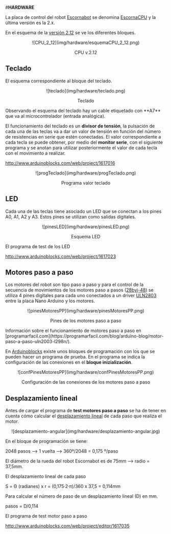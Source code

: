 #**HARDWARE**

La placa de control del robot [Escornabot](https://escornabot.com) se denomina [EscornaCPU](https://github.com/escornabot/electronics/tree/master/EscornaCPU/2.x) y la última versión es la 2.x.

En el esquema de la [versión 2.12](https://github.com/escornabot/electronics/blob/master/EscornaCPU/2.x/2.12/Escorna_CPU_2_12_ESQ.pdf) se ve los diferentes bloques.

<center>
![CPU_2_12](img/hardware/esquemaCPU_2_12.png)

CPU v.2.12
</center>

## **Teclado**
El esquema correspondiente al bloque del teclado.

<center>
![teclado](img/hardware/teclado.png)

Teclado
</center>
Observando el esquema del teclado hay un cable etiquetado con **A7** que va al microcontrolador (entrada analógica).

El funcionamiento del teclado es un **divisor de tensión**, la pulsación de cada una de las teclas va a dar un valor de tensión en función del número de resistencias en serie que estén conectadas. El valor correspondiente a cada tecla se puede obtener, por medio del **monitor serie**, con el siguiente programa y se anotan para utilizar posteriormente el valor de cada tecla con el movimiento a realizar.

http://www.arduinoblocks.com/web/project/1617016

<center>
![progTeclado](img/hardware/progTeclado.png)

Programa valor teclado
</center>

## **LED**
Cada una de las teclas tiene asociado un LED que se conectan a los pines A0, A1, A2 y A3. Estos pines se utilizan como salidas digitales.

<center>
![pinesLED](img/hardware/pinesLED.png)

Esquema LED
</center>

El programa de test de los LED

http://www.arduinoblocks.com/web/project/1617023

## **Motores paso a paso**
Los motores del robot son tipo paso a paso y para el control de la secuencia de movimientos de los motores paso a pasos ([28byj-48](https://createc3d.com/es/comprar-electronica-impresora-3d/712-comprar-motor-de-paso-a-paso-5v-28byj-48-precio-oferta.html)) se utiliza 4 pines digitales para cada uno conectados a un driver [ULN2803](https://tienda.bricogeek.com/componentes/60-driver-darlington-8-canales-uln2803-dip.html) entre la placa Nano Arduino y los motores.

<center>
![pinesMotoresPP](img/hardware/pinesMotoresPP.png)

Pines de los motores paso a paso
</center>
Información sobre el funcionamiento de motores paso a paso en [programarfacil.com](https://programarfacil.com/blog/arduino-blog/motor-paso-a-paso-uln2003-l298n/).

En [Arduinoblocks](http://www.arduinoblocks.com) existe unos bloques de programación con los que se pueden hacer un programa de prueba.
En el programa se indica la configuración de las conexiones en el **bloque inizialización**.

<center>
![confPinesMotoresPP](img/hardware/confPinesMotoresPP.png)

Configuración de las conexiones de los motores paso a paso
</center>

## **Desplazamiento lineal**
Antes de cargar el programa de **test motores paso a paso** se ha de tener en cuenta cómo calcular el [desplazamiento lineal](https://www.areaciencias.com/fisica/desplazamiento-angular) de cada paso que realiza el motor.

<center>
![desplazamiento-angular](img/hardware/desplazamiento-angular.jpg)

</center>

En el bloque de programación se tiene:

2048 pasos --> 1 vuelta --> 360º/2048 = 0,175 º/paso

El diámetro de la rueda del robot Escornabot es de 75mm --> radio = 37,5mm.


El desplazamiento lineal de cada paso

S = Θ (radianes) x r = (0,175·2·π)/360 x 37,5 = 0,114mm

Para calcular el número de paso de un desplazamiento lineal (D) en mm.

pasos = D/0,114

El programa de test motor paso a paso

http://www.arduinoblocks.com/web/project/editor/1617035